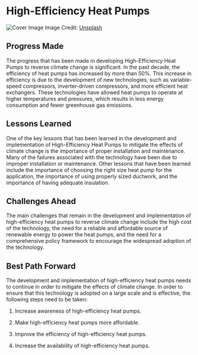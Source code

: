 # High-Efficiency Heat Pumps

![Cover Image](https://images.unsplash.com/photo-1539186607619-df476afe6ff1?crop=entropy&cs=tinysrgb&fit=max&fm=jpg&ixid=Mnw0NDM1NTZ8MHwxfHNlYXJjaHwxfHxIaWdoLUVmZmljaWVuY3klMjBIZWF0JTIwUHVtcHN8ZW58MHx8fHwxNjgzMDQ5MDk3&ixlib=rb-4.0.3&q=80&w=1080)
Image Credit: [Unsplash](https://unsplash.com/@martinadams)

## Progress Made

The progress that has been made in developing High-Efficiency Heat Pumps to reverse climate change is significant. In the past decade, the efficiency of heat pumps has increased by more than 50%. This increase in efficiency is due to the development of new technologies, such as variable-speed compressors, inverter-driven compressors, and more efficient heat exchangers. These technologies have allowed heat pumps to operate at higher temperatures and pressures, which results in less energy consumption and fewer greenhouse gas emissions.

## Lessons Learned

One of the key lessons that has been learned in the development and implementation of High-Efficiency Heat Pumps to mitigate the effects of climate change is the importance of proper installation and maintenance. Many of the failures associated with the technology have been due to improper installation or maintenance. Other lessons that have been learned include the importance of choosing the right size heat pump for the application, the importance of using properly sized ductwork, and the importance of having adequate insulation.

## Challenges Ahead

The main challenges that remain in the development and implementation of high-efficiency heat pumps to reverse climate change include the high cost of the technology, the need for a reliable and affordable source of renewable energy to power the heat pumps, and the need for a comprehensive policy framework to encourage the widespread adoption of the technology.

## Best Path Forward

The development and implementation of high-efficiency heat pumps needs to continue in order to mitigate the effects of climate change. In order to ensure that this technology is adopted on a large scale and is effective, the following steps need to be taken:

1. Increase awareness of high-efficiency heat pumps.

2. Make high-efficiency heat pumps more affordable.

3. Improve the efficiency of high-efficiency heat pumps.

4. Increase the availability of high-efficiency heat pumps.
